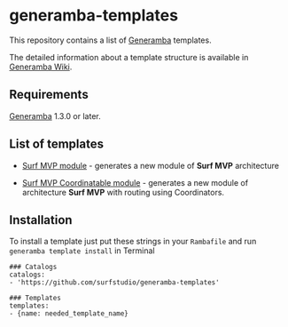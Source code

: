 # generamba-templates

This repository contains a list of [Generamba](https://github.com/rambler-digital-solutions/Generamba) templates.

The detailed information about a template structure is available in [Generamba Wiki](https://github.com/rambler-digital-solutions/Generamba/wiki/Template-Structure).

## Requirements

[Generamba](https://github.com/rambler-digital-solutions/Generamba) 1.3.0 or later.

## List of templates

* [Surf MVP module](https://github.com/surfstudio/generamba-templates/tree/master/surf_mvp_module) - generates a new module of **Surf MVP** architecture

* [Surf MVP Coordinatable module](https://github.com/surfstudio/generamba-templates/tree/master/surf_mvp_coordinatable_module) - generates a new module of architecture **Surf MVP** with routing using Coordinators.

## Installation

To install a template just put these strings in your `Rambafile` and run `generamba template install` in Terminal

```
### Catalogs
catalogs:
- 'https://github.com/surfstudio/generamba-templates'

### Templates
templates:
- {name: needed_template_name}
```
